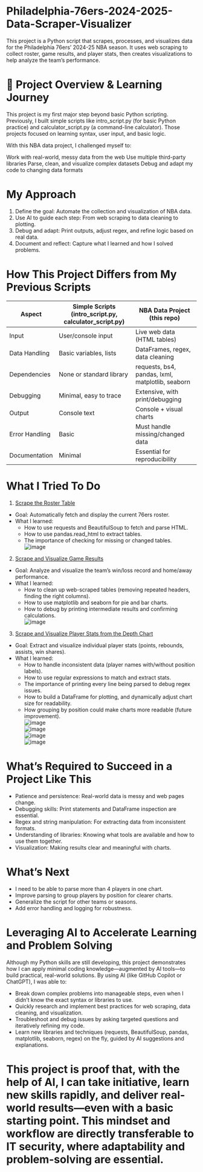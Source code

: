 # Philadelphia-76ers-2024-2025-Data-Scraper-Visualizer
This project is a Python script that scrapes, processes, and visualizes data for the Philadelphia 76ers’ 2024-25 NBA season. It uses web scraping to collect roster, game results, and player stats, then creates visualizations to help analyze the team’s performance.

# 🏀 Project Overview & Learning Journey
This project is my first major step beyond basic Python scripting.
Previously, I built simple scripts like intro_script.py (for basic Python practice) and calculator_script.py (a command-line calculator).
Those projects focused on learning syntax, user input, and basic logic.

With this NBA data project, I challenged myself to:

Work with real-world, messy data from the web
Use multiple third-party libraries
Parse, clean, and visualize complex datasets
Debug and adapt my code to changing data formats

# My Approach
1. Define the goal: Automate the collection and visualization of NBA data.
2. Use AI to guide each step: From web scraping to data cleaning to plotting.
3. Debug and adapt: Print outputs, adjust regex, and refine logic based on real data.
4. Document and reflect: Capture what I learned and how I solved problems.

# How This Project Differs from My Previous Scripts
| Aspect |	Simple Scripts (intro_script.py, calculator_script.py) |	NBA Data Project (this repo) |
| --- | --- | --- |
| Input	| User/console input	| Live web data (HTML tables) |
| Data Handling	| Basic variables, lists	| DataFrames, regex, data cleaning |
| Dependencies	| None or standard library	| requests, bs4, pandas, lxml, matplotlib, seaborn |
| Debugging	| Minimal, easy to trace	| Extensive, with print/debugging |
| Output	| Console text	| Console + visual charts |
| Error Handling	| Basic	| Must handle missing/changed data |
| Documentation	| Minimal	| Essential for reproducibility | <br>
# What I Tried To Do
1. <ins>Scrape the Roster Table<ins>
  - Goal: Automatically fetch and display the current 76ers roster.
  - What I learned:
      - How to use requests and BeautifulSoup to fetch and parse HTML.
      - How to use pandas.read_html to extract tables.
      - The importance of checking for missing or changed tables.<br>
![image](https://github.com/user-attachments/assets/5d238d2f-b569-4de5-80c7-a2659ceeab2b)
2. <ins>Scrape and Visualize Game Results<ins>
  - Goal: Analyze and visualize the team’s win/loss record and home/away performance.
  - What I learned:
      - How to clean up web-scraped tables (removing repeated headers, finding the right columns).
      - How to use matplotlib and seaborn for pie and bar charts.
      - How to debug by printing intermediate results and confirming calculations.<br>
 ![image](https://github.com/user-attachments/assets/609fa67d-b47c-49cb-b5c3-b5f9ac1977d7)
     
3. <ins>Scrape and Visualize Player Stats from the Depth Chart<ins>
  - Goal: Extract and visualize individual player stats (points, rebounds, assists, win shares).
  - What I learned:
      - How to handle inconsistent data (player names with/without position labels).
      - How to use regular expressions to match and extract stats.
      - The importance of printing every line being parsed to debug regex issues.
      - How to build a DataFrame for plotting, and dynamically adjust chart size for readability.
      - How grouping by position could make charts more readable (future improvement). <br>
  ![image](https://github.com/user-attachments/assets/a9ade06d-00ba-410a-89b5-4f3f2329b4ed) <br>
  ![image](https://github.com/user-attachments/assets/117763d1-c523-48b4-bfe2-cc243ab394c7) <br>
  ![image](https://github.com/user-attachments/assets/d3a0ec13-995f-4c9e-828c-334e418378a7) <br>
  ![image](https://github.com/user-attachments/assets/2405043d-885d-41cf-8b14-770dcd032995) <br>


# What’s Required to Succeed in a Project Like This
- Patience and persistence: Real-world data is messy and web pages change.
- Debugging skills: Print statements and DataFrame inspection are essential.
- Regex and string manipulation: For extracting data from inconsistent formats.
- Understanding of libraries: Knowing what tools are available and how to use them together.
- Visualization: Making results clear and meaningful with charts. <br>
# What’s Next
- I need to be able to parse more than 4 players in one chart.
- Improve parsing to group players by position for clearer charts.
- Generalize the script for other teams or seasons.
- Add error handling and logging for robustness. <br>
# Leveraging AI to Accelerate Learning and Problem Solving
Although my Python skills are still developing, this project demonstrates how I can apply minimal coding knowledge—augmented by AI tools—to build practical, real-world solutions. By using AI (like GitHub Copilot or ChatGPT), I was able to:

- Break down complex problems into manageable steps, even when I didn’t know the exact syntax or libraries to use.
- Quickly research and implement best practices for web scraping, data cleaning, and visualization.
- Troubleshoot and debug issues by asking targeted questions and iteratively refining my code.
- Learn new libraries and techniques (requests, BeautifulSoup, pandas, matplotlib, seaborn, regex) on the fly, guided by AI suggestions and explanations.
# This project is proof that, with the help of AI, I can take initiative, learn new skills rapidly, and deliver real-world results—even with a basic starting point. This mindset and workflow are directly transferable to IT security, where adaptability and problem-solving are essential.
